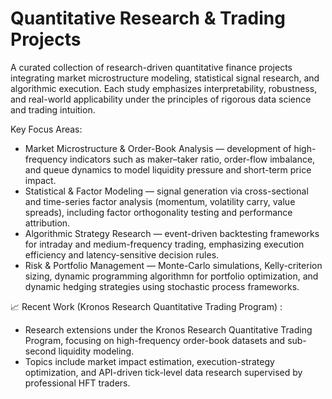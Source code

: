 # Quantitative Research & Trading Projects
A curated collection of research-driven quantitative finance projects integrating market microstructure modeling, statistical signal research, and algorithmic execution.
Each study emphasizes interpretability, robustness, and real-world applicability under the principles of rigorous data science and trading intuition.

Key Focus Areas:
- Market Microstructure & Order-Book Analysis — development of high-frequency indicators such as maker–taker ratio, order-flow imbalance, and queue dynamics to model liquidity pressure and short-term price impact.
- Statistical & Factor Modeling — signal generation via cross-sectional and time-series factor analysis (momentum, volatility carry, value spreads), including factor orthogonality testing and performance attribution.
- Algorithmic Strategy Research — event-driven backtesting frameworks for intraday and medium-frequency trading, emphasizing execution efficiency and latency-sensitive decision rules.
- Risk & Portfolio Management — Monte-Carlo simulations, Kelly-criterion sizing, dynamic programming algorithmn for portfolio optimization, and dynamic hedging strategies using stochastic process frameworks.

📈 Recent Work (Kronos Research Quantitative Trading Program) : 
- Research extensions under the Kronos Research Quantitative Trading Program, focusing on high-frequency order-book datasets and sub-second liquidity modeling.
- Topics include market impact estimation, execution-strategy optimization, and API-driven tick-level data research supervised by professional HFT traders.
